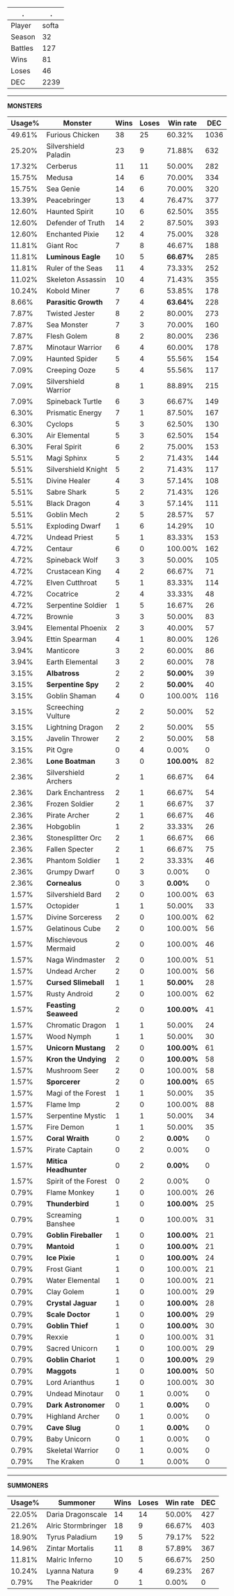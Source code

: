 .|.
|-|-
Player|softa
Season|32
Battles|127
Wins|81
Loses|46
DEC|2239

---
**MONSTERS**

Usage%|Monster|Wins|Loses|Win rate|DEC|
-|-|-|-|-|-|
49.61%|Furious Chicken|38|25|60.32%|1036|
25.20%|Silvershield Paladin|23|9|71.88%|632|
17.32%|Cerberus|11|11|50.00%|282|
15.75%|Medusa|14|6|70.00%|334|
15.75%|Sea Genie|14|6|70.00%|320|
13.39%|Peacebringer|13|4|76.47%|377|
12.60%|Haunted Spirit|10|6|62.50%|355|
12.60%|Defender of Truth|14|2|87.50%|393|
12.60%|Enchanted Pixie|12|4|75.00%|328|
11.81%|Giant Roc|7|8|46.67%|188|
11.81%|**Luminous Eagle**|10|5|**66.67%**|285|
11.81%|Ruler of the Seas|11|4|73.33%|252|
11.02%|Skeleton Assassin|10|4|71.43%|355|
10.24%|Kobold Miner|7|6|53.85%|178|
8.66%|**Parasitic Growth**|7|4|**63.64%**|228|
7.87%|Twisted Jester|8|2|80.00%|273|
7.87%|Sea Monster|7|3|70.00%|160|
7.87%|Flesh Golem|8|2|80.00%|236|
7.87%|Minotaur Warrior|6|4|60.00%|178|
7.09%|Haunted Spider|5|4|55.56%|154|
7.09%|Creeping Ooze|5|4|55.56%|117|
7.09%|Silvershield Warrior|8|1|88.89%|215|
7.09%|Spineback Turtle|6|3|66.67%|149|
6.30%|Prismatic Energy|7|1|87.50%|167|
6.30%|Cyclops|5|3|62.50%|130|
6.30%|Air Elemental|5|3|62.50%|154|
6.30%|Feral Spirit|6|2|75.00%|153|
5.51%|Magi Sphinx|5|2|71.43%|144|
5.51%|Silvershield Knight|5|2|71.43%|117|
5.51%|Divine Healer|4|3|57.14%|108|
5.51%|Sabre Shark|5|2|71.43%|126|
5.51%|Black Dragon|4|3|57.14%|111|
5.51%|Goblin Mech|2|5|28.57%|57|
5.51%|Exploding Dwarf|1|6|14.29%|10|
4.72%|Undead Priest|5|1|83.33%|153|
4.72%|Centaur|6|0|100.00%|162|
4.72%|Spineback Wolf|3|3|50.00%|105|
4.72%|Crustacean King|4|2|66.67%|71|
4.72%|Elven Cutthroat|5|1|83.33%|114|
4.72%|Cocatrice|2|4|33.33%|48|
4.72%|Serpentine Soldier|1|5|16.67%|26|
4.72%|Brownie|3|3|50.00%|83|
3.94%|Elemental Phoenix|2|3|40.00%|57|
3.94%|Ettin Spearman|4|1|80.00%|126|
3.94%|Manticore|3|2|60.00%|86|
3.94%|Earth Elemental|3|2|60.00%|78|
3.15%|**Albatross**|2|2|**50.00%**|39|
3.15%|**Serpentine Spy**|2|2|**50.00%**|40|
3.15%|Goblin Shaman|4|0|100.00%|116|
3.15%|Screeching Vulture|2|2|50.00%|52|
3.15%|Lightning Dragon|2|2|50.00%|55|
3.15%|Javelin Thrower|2|2|50.00%|58|
3.15%|Pit Ogre|0|4|0.00%|0|
2.36%|**Lone Boatman**|3|0|**100.00%**|82|
2.36%|Silvershield Archers|2|1|66.67%|64|
2.36%|Dark Enchantress|2|1|66.67%|54|
2.36%|Frozen Soldier|2|1|66.67%|37|
2.36%|Pirate Archer|2|1|66.67%|46|
2.36%|Hobgoblin|1|2|33.33%|26|
2.36%|Stonesplitter Orc|2|1|66.67%|66|
2.36%|Fallen Specter|2|1|66.67%|75|
2.36%|Phantom Soldier|1|2|33.33%|46|
2.36%|Grumpy Dwarf|0|3|0.00%|0|
2.36%|**Cornealus**|0|3|**0.00%**|0|
1.57%|Silvershield Bard|2|0|100.00%|63|
1.57%|Octopider|1|1|50.00%|33|
1.57%|Divine Sorceress|2|0|100.00%|62|
1.57%|Gelatinous Cube|2|0|100.00%|56|
1.57%|Mischievous Mermaid|2|0|100.00%|46|
1.57%|Naga Windmaster|2|0|100.00%|51|
1.57%|Undead Archer|2|0|100.00%|56|
1.57%|**Cursed Slimeball**|1|1|**50.00%**|28|
1.57%|Rusty Android|2|0|100.00%|62|
1.57%|**Feasting Seaweed**|2|0|**100.00%**|41|
1.57%|Chromatic Dragon|1|1|50.00%|24|
1.57%|Wood Nymph|1|1|50.00%|30|
1.57%|**Unicorn Mustang**|2|0|**100.00%**|61|
1.57%|**Kron the Undying**|2|0|**100.00%**|58|
1.57%|Mushroom Seer|2|0|100.00%|58|
1.57%|**Sporcerer**|2|0|**100.00%**|65|
1.57%|Magi of the Forest|1|1|50.00%|35|
1.57%|Flame Imp|2|0|100.00%|88|
1.57%|Serpentine Mystic|1|1|50.00%|34|
1.57%|Fire Demon|1|1|50.00%|35|
1.57%|**Coral Wraith**|0|2|**0.00%**|0|
1.57%|Pirate Captain|0|2|0.00%|0|
1.57%|**Mitica Headhunter**|0|2|**0.00%**|0|
1.57%|Spirit of the Forest|0|2|0.00%|0|
0.79%|Flame Monkey|1|0|100.00%|26|
0.79%|**Thunderbird**|1|0|**100.00%**|25|
0.79%|Screaming Banshee|1|0|100.00%|31|
0.79%|**Goblin Fireballer**|1|0|**100.00%**|21|
0.79%|**Mantoid**|1|0|**100.00%**|21|
0.79%|**Ice Pixie**|1|0|**100.00%**|24|
0.79%|Frost Giant|1|0|100.00%|21|
0.79%|Water Elemental|1|0|100.00%|21|
0.79%|Clay Golem|1|0|100.00%|29|
0.79%|**Crystal Jaguar**|1|0|**100.00%**|28|
0.79%|**Scale Doctor**|1|0|**100.00%**|29|
0.79%|**Goblin Thief**|1|0|**100.00%**|30|
0.79%|Rexxie|1|0|100.00%|31|
0.79%|Sacred Unicorn|1|0|100.00%|29|
0.79%|**Goblin Chariot**|1|0|**100.00%**|29|
0.79%|**Maggots**|1|0|**100.00%**|50|
0.79%|Lord Arianthus|1|0|100.00%|30|
0.79%|Undead Minotaur|0|1|0.00%|0|
0.79%|**Dark Astronomer**|0|1|**0.00%**|0|
0.79%|Highland Archer|0|1|0.00%|0|
0.79%|**Cave Slug**|0|1|**0.00%**|0|
0.79%|Baby Unicorn|0|1|0.00%|0|
0.79%|Skeletal Warrior|0|1|0.00%|0|
0.79%|The Kraken|0|1|0.00%|0|

---
**SUMMONERS**

Usage%|Summoner|Wins|Loses|Win rate|DEC|
-|-|-|-|-|-|
22.05%|Daria Dragonscale|14|14|50.00%|427|
21.26%|Alric Stormbringer|18|9|66.67%|403|
18.90%|Tyrus Paladium|19|5|79.17%|522|
14.96%|Zintar Mortalis|11|8|57.89%|367|
11.81%|Malric Inferno|10|5|66.67%|250|
10.24%|Lyanna Natura|9|4|69.23%|267|
0.79%|The Peakrider|0|1|0.00%|0|
